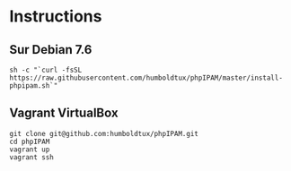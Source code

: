 # Instructions

## Sur Debian 7.6

```
sh -c "`curl -fsSL https://raw.githubusercontent.com/humboldtux/phpIPAM/master/install-phpipam.sh`"
```

## Vagrant VirtualBox

```
git clone git@github.com:humboldtux/phpIPAM.git
cd phpIPAM
vagrant up
vagrant ssh
```
